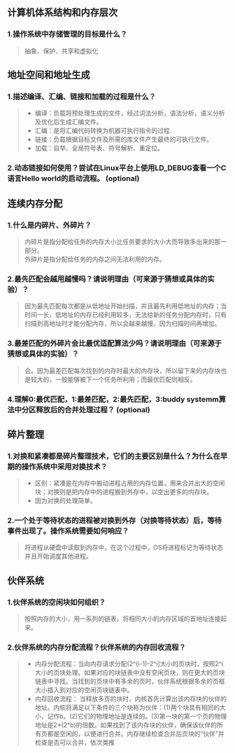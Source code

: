 ## 计算机体系结构和内存层次

### 1.操作系统中存储管理的目标是什么？

> 抽象、保护、共享和虚拟化

## 地址空间和地址生成

### 1.描述编译、汇编、链接和加载的过程是什么？

> - 编译：负载将预处理生成的文件，经过词法分析，语法分析，语义分析及优化后生成汇编文件。
> - 汇编：是将汇编代码转换为机器可执行指令的过程.
> - 链接：负载根据目标文件及所需的库文件产生最终的可执行文件。
> - 加载：自举、全局符号表、符号解析、重定位。

### 2.动态链接如何使用？尝试在Linux平台上使用LD_DEBUG查看一个C语言Hello world的启动流程。 (optional)

## 连续内存分配

### 1.什么是内碎片、外碎片？

> 内碎片是指分配给任务的内存大小比任务要求的大小大而导致多出来的那一部分。  
外碎片是指分配给任务的内存之间无法利用的内存。
 
### 2.最先匹配会越用越慢吗？请说明理由（可来源于猜想或具体的实验）？ 

> 因为最先匹配每次都是从低地址开始扫描，并且最先利用低地址的内存；当时间一长，低地址的内存已经利用较多，无法给新的任务分配内存时，只有扫描到高地址时才能分配内存，所以会越来越慢，因为扫描时间再增加。

### 3.最差匹配的外碎片会比最优适配算法少吗？请说明理由（可来源于猜想或具体的实验）？

> 会。因为最差匹配每次找到的内存时最大的内存块，所以留下来的内存块也是较大的，一般能够被下一个任务所利用；而最优匹配则相反。

### 4.理解0:最优匹配，1:最差匹配，2:最先匹配，3:buddy systemm算法中分区释放后的合并处理过程？ (optional) 

##  碎片整理

### 1.对换和紧凑都是碎片整理技术，它们的主要区别是什么？为什么在早期的操作系统中采用对换技术？

> - 区别：紧凑是在内存中搬动进程占用的内存位置，用来合并出大的空闲块；对换则是把内存中的进程搬到外存中，以空出更多的内存块。  
> - 因为对换的处理简单。

### 2.一个处于等待状态的进程被对换到外存（对换等待状态）后，等待事件出现了。操作系统需要如何响应？

> 将进程从硬盘中读取到内存中，在这个过程中，OS将进程标记为等待状态并且开始调度其他进程。

## 伙伴系统

### 1.伙伴系统的空闲块如何组织？

> 按照内存的大小，用一系列的链表，将相同大小的内存区域的首地址连接起来。

### 2.伙伴系统的内存分配流程？伙伴系统的内存回收流程？

> - 内存分配流程：当向内存请求分配(2^(i-1)-2^i]大小的页块时，按照2^i大小的页块处理。如果对应的块链表中没有空闲页块，则在更大的页块链表中寻找。当找到的页块中有多余的页时，伙伴系统根据多余的页框大小插入到对应的空闲页块链表中。  
> - 内存回收流程： 当释放多页的块时，内核首先计算出该内存块的伙伴的地址。内核将满足以下条件的三个块称为伙伴：(1)两个块具有相同的大小，记作b。(2)它们的物理地址是连续的。(3)第一块的第一个页的物理地址是2*(2^b)的倍数。如果找到了该内存块的伙伴，确保该伙伴的所有页都是空闲的，以便进行合并。内存继续检查合并后页块的“伙伴”并检查是否可以合并，依次类推